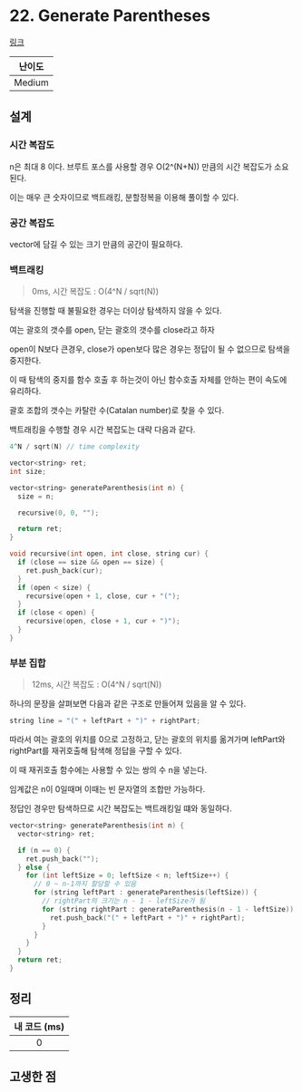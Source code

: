 # 22. Generate Parentheses

[링크](https://leetcode.com/problems/generate-parentheses/)

| 난이도 |
| :----: |
| Medium |

## 설계

### 시간 복잡도

n은 최대 8 이다. 브루트 포스를 사용할 경우 O(2^(N+N)) 만큼의 시간 복잡도가 소요된다.

이는 매우 큰 숫자이므로 백트래킹, 분할정복을 이용해 풀이할 수 있다.

### 공간 복잡도

vector에 담길 수 있는 크기 만큼의 공간이 필요하다.

### 백트래킹

> 0ms, 시간 복잡도 : O(4^N / sqrt(N))

탐색을 진행할 때 불필요한 경우는 더이상 탐색하지 않을 수 있다.

여는 괄호의 갯수를 open, 닫는 괄호의 갯수를 close라고 하자

open이 N보다 큰경우, close가 open보다 많은 경우는 정답이 될 수 없으므로 탐색을 중지한다.

이 때 탐색의 중지를 함수 호출 후 하는것이 아닌 함수호출 자체를 안하는 편이 속도에 유리하다.

괄호 조합의 갯수는 카탈란 수(Catalan number)로 찾을 수 있다.

백트래킹을 수행할 경우 시간 복잡도는 대략 다음과 같다.

```cpp
4^N / sqrt(N) // time complexity
```

```cpp
vector<string> ret;
int size;

vector<string> generateParenthesis(int n) {
  size = n;

  recursive(0, 0, "");

  return ret;
}

void recursive(int open, int close, string cur) {
  if (close == size && open == size) {
    ret.push_back(cur);
  }
  if (open < size) {
    recursive(open + 1, close, cur + "(");
  }
  if (close < open) {
    recursive(open, close + 1, cur + ")");
  }
}
```

### 부분 집합

> 12ms, 시간 복잡도 : O(4^N / sqrt(N))

하나의 문장을 살펴보면 다음과 같은 구조로 만들어져 있음을 알 수 있다.

```cpp
string line = "(" + leftPart + ")" + rightPart;
```

따라서 여는 괄호의 위치를 0으로 고정하고, 닫는 괄호의 위치를 옮겨가며 leftPart와 rightPart를 재귀호출해 탐색해 정답을 구할 수 있다.

이 때 재귀호출 함수에는 사용할 수 있는 쌍의 수 n을 넣는다.

임계값은 n이 0일때며 이때는 빈 문자열의 조합만 가능하다.

정답인 경우만 탐색하므로 시간 복잡도는 백트래킹일 떄와 동일하다.

```cpp
vector<string> generateParenthesis(int n) {
  vector<string> ret;

  if (n == 0) {
    ret.push_back("");
  } else {
    for (int leftSize = 0; leftSize < n; leftSize++) {
      // 0 ~ n-1까지 할당할 수 있음
      for (string leftPart : generateParenthesis(leftSize)) {
        // rightPart의 크기는 n - 1 - leftSize가 됨
        for (string rightPart : generateParenthesis(n - 1 - leftSize)) {
          ret.push_back("(" + leftPart + ")" + rightPart);
        }
      }
    }
  }
  return ret;
}
```

## 정리

| 내 코드 (ms) |
| :----------: |
|      0       |

## 고생한 점
